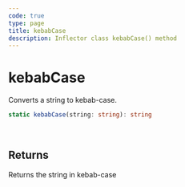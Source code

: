 ```yaml
---
code: true
type: page
title: kebabCase
description: Inflector class kebabCase() method
---
```


# kebabCase

<SinceBadge version="2.12.0" />

Converts a string to kebab-case.

```ts
static kebabCase(string: string): string
```

<br/>

## Returns

Returns the string in kebab-case
